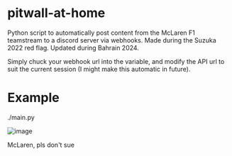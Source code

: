 # pitwall-at-home
Python script to automatically post content from the McLaren F1 teamstream to a discord server via webhooks. Made during the Suzuka 2022 red flag. Updated during Bahrain 2024.

Simply chuck your webhook url into the variable, and modify the API url to suit the current session (I might make this automatic in future).

# Example
./main.py

![image](https://user-images.githubusercontent.com/30989436/194744603-99dc23f2-4eda-4a8f-a879-e2f8d35a95dd.png)

McLaren, pls don't sue
